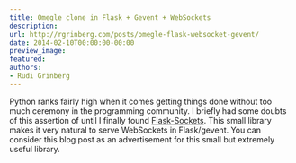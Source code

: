 ```yaml
---
title: Omegle clone in Flask + Gevent + WebSockets
description:
url: http://rgrinberg.com/posts/omegle-flask-websocket-gevent/
date: 2014-02-10T00:00:00-00:00
preview_image:
featured:
authors:
- Rudi Grinberg
---
```


<p>Python ranks fairly high when it comes getting things done without too
much ceremony in the programming community. I briefly had some doubts of
this assertion of until I finally found
<a href="http://kennethreitz.org/introducing-flask-sockets" class="reference external">Flask-Sockets</a>.
This small library makes it very natural to serve WebSockets in
Flask/gevent. You can consider this blog post as an advertisement for
this small but extremely useful library.</p>

